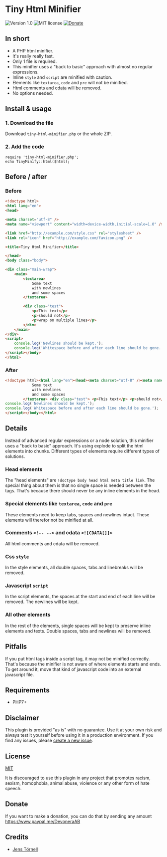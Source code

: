 # Tiny Html Minifier

![Version 1.0](https://img.shields.io/badge/version-1.0-blue.svg) ![MIT license](https://img.shields.io/badge/license-MIT-green.svg) [![Donate](https://img.shields.io/badge/give-donation-yellow.svg)](https://www.paypal.me/DevoneraAB)

## In short

- A PHP html minifier.
- It's really really fast.
- Only 1 file is required.
- This minifier uses a "back to basic" approach with almost no regular expressions.
- Inline `style` and `script` are minified with caution.
- Elements like `textarea`, `code` and `pre` will not be minified.
- Html comments and cdata will be removed.
- No options needed.

## Install & usage

### 1. Download the file

Download `tiny-html-minifier.php` or the whole ZIP.

### 2. Add the code

```
require 'tiny-html-minifier.php';
echo TinyMinify::html($html);
```

## Before / after

### Before

```html
<!doctype html>
<html lang="en">
<head>

<meta charset="utf-8" />
<meta name="viewport" content="width=device-width,initial-scale=1.0" />

<link href="http://example.com/style.css" rel="stylesheet" />
<link rel="icon" href="http://example.com/favicon.png" />

<title>Tiny Html Minifier</title>

</head>
<body class="body">

<div class="main-wrap">
    <main>
        <textarea>
            Some text
            with newlines
            and some spaces
        </textarea>

        <div class="test">
            <p>This text</p>
            <p>should not</p>
            <p>wrap on multiple lines</p>
        </div>
    </main>
</div>
<script>
    console.log('Newlines should be kept.');
    console.log('Whitespace before and after each line should be gone.');
</script></body>
</html>
```

### After

```html
<!doctype html><html lang="en"><head><meta charset="utf-8" /><meta name="viewport" content="width=device-width,initial-scale=1.0" /><link href="http://example.com/style.css" rel="stylesheet" /><link rel="icon" href="http://example.com/favicon.png" /><title>Tiny Html Minifier</title></head><body class="body"><div class="main-wrap"> <main> <textarea>
            Some text
            with newlines
            and some spaces
        </textarea> <div class="test"> <p>This text</p> <p>should not</p> <p>wrap on multiple lines</p> </div> </main> </div> <script>
console.log('Newlines should be kept.');
console.log('Whitespace before and after each line should be gone.');
</script></body></html>
```

## Details

Instead of advanced regular expressions or a node solution, this minifier uses a "back to basic" approach. It's using explode to split the html elements into chunks. Different types of elements require different types of solutions.

### Head elements

The "head elements" are `!doctype body head html meta title link`. The special thing about them is that no single space is needed between the tags. That's because there should never be any inline elements in the head.

### Special elements like `textarea`, `code` and `pre`

These elements need to keep tabs, spaces and newlines intact. These elements will therefor not be minified at all.

### Comments `<!-- -->` and cdata `<![CDATA[]]>`

All html comments and cdata will be removed.

### Css `style`

In the style elements, all double spaces, tabs and linebreaks will be removed.

### Javascript `script`

In the script elements, the spaces at the start and end of each line will be removed. The newlines will be kept.

### All other elements

In the rest of the elements, single spaces will be kept to preserve inline elements and texts. Double spaces, tabs and newlines will be removed.

## Pitfalls

If you put html tags inside a script tag, it may not be minified correctly. That's because the minifier is not aware of where elements starts and ends. To get around it, move that kind of javascript code into an external javascript file.

## Requirements

- PHP7+

## Disclaimer

This plugin is provided "as is" with no guarantee. Use it at your own risk and always test it yourself before using it in a production environment. If you find any issues, please [create a new issue](https://github.com/jenstornell/tiny-html-minifier/issues/new).

## License

[MIT](https://github.com/jenstornell/tiny-html-minifier/blob/master/license)

It is discouraged to use this plugin in any project that promotes racism, sexism, homophobia, animal abuse, violence or any other form of hate speech.

## Donate

If you want to make a donation, you can do that by sending any amount https://www.paypal.me/DevoneraAB

## Credits

- [Jens Törnell](https://github.com/jenstornell)